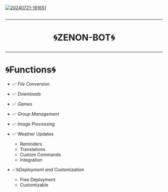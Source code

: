 

 <a href="https://ibb.co/b5642Sg"><img src="https://i.ibb.co/Kx5tLMj/20240721-191651.jpg" alt="20240721-191651" border="0"></a>

##
---

<h1 align="center">🌀ZENON-BOT🌀</p>

---
##

# 🌀Functions🌀

-  ✅️ *File Conversion*
-  ✅️ *Downloads*
-  ✅️ *Games*
-  ✅️ *Group Management*
-  ✅️ *Image Processing*
-  ✅️ Weather Updates
   - Reminders
   - Translations
   - Custom Commands
   - Integration

-  ✅️b*Deployment and Customization*
   - Free Deployment
   - Customizable